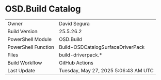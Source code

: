 ﻿# OSD.Build Catalog

| | |
|-|-|
| Owner | David Segura |
| Build Version | 25.5.26.2 |
| PowerShell Module | OSD.Build |
| PowerShell Function | Build-OSDCatalogSurfaceDriverPack |
| Files | build-driverpack.* |
| Build Workflow | GitHub Actions |
| Last Update | Tuesday, May 27, 2025 5:06:43 AM UTC |
